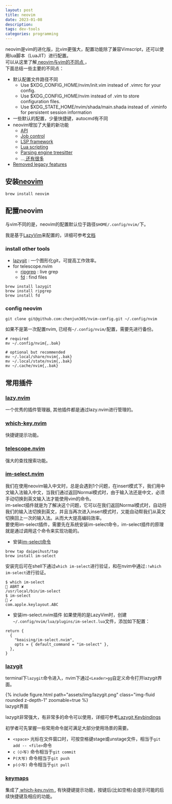 ```yaml
---
layout: post
title: neovim
date: 2023-01-08
description: 
tags: dev-tools
categories: programming
---
```

neovim是vim的进化版，比vim更强大，配置功能除了兼容Vimscript，还可以使用lua脚本（LuaJIT）进行配置。  
可以从这里了解[ neovim与vim的不同点 ](https://neovim.io/doc/user/vim_diff.html#vim-differences)，  
下面总结一些主要的不同点：
* 默认配置文件路径不同
  * Use $XDG_CONFIG_HOME/nvim/init.vim instead of .vimrc for your config.
  * Use $XDG_CONFIG_HOME/nvim instead of .vim to store configuration files.
  * Use $XDG_STATE_HOME/nvim/shada/main.shada instead of .viminfo for persistent session information
* 一些默认的配置，少量快捷键，autocmd有不同
* neovim增加了大量的新功能
  * [ API ](https://neovim.io/doc/user/api.html#API)
  * [ Job control ](https://neovim.io/doc/user/job_control.html#job-control)
  * [ LSP framework ](https://neovim.io/doc/user/lsp.html#lsp)
  * [ Lua scripting ](https://neovim.io/doc/user/lua.html#lua)
  * [ Parsing engine treesitter ](https://neovim.io/doc/user/treesitter.html#treesitter)
  * ...[ 还有很多 ](https://neovim.io/doc/user/vim_diff.html#nvim-features)
* [Removed legacy features](https://neovim.io/doc/user/vim_diff.html#nvim-removed)

## 安装[neovim](https://neovim.io/)
```
brew install neovim
```

## 配置neovim
与vim不同的是，neovim的配置默认位于路径`$HOME/.config/nvim/`下。

我是基于[LazyVim](https://github.com/LazyVim/LazyVim)来配置的，详细可参考[文档](https://lazyvim.github.io/installation)

### install other tools
* [lazygit](https://github.com/jesseduffield/lazygit) : 一个图形化git，可提高工作效率。
* for telescope.nvim
  * [ripgrep](https://github.com/BurntSushi/ripgrep) : live grep
  * [fd](https://github.com/sharkdp/fd) : find files

```
brew install lazygit
brew install ripgrep
brew install fd
```

### config neovim

```
git clone git@github.com:chenjun305/nvim-config.git ~/.config/nvim
```

如果不是第一次配置nvim, 已经有`~/.config/nvim/`配置，需要先进行备份。
```
# required
mv ~/.config/nvim{,.bak}

# optional but recommended
mv ~/.local/share/nvim{,.bak}
mv ~/.local/state/nvim{,.bak}
mv ~/.cache/nvim{,.bak}
```

## 常用插件

### [ lazy.nvim ](https://github.com/folke/lazy.nvim)
一个优秀的插件管理器, 其他插件都是通过lazy.nvim进行管理的。

### [which-key.nvim](https://github.com/folke/which-key.nvim)
快捷键提示功能。

### [telescope.nvim](https://github.com/nvim-telescope/telescope.nvim)
强大的查找搜索功能。

### [im-select.nvim](https://github.com/keaising/im-select.nvim)
我们在使用neovim输入中文时，总是会遇到1个问题，在insert模式下，我们用中文输入法输入中文，当我们通过<Esc>返回Normal模式时，由于输入法还是中文，必须手动切换到英文输入法才能使用vim的命令。  
im-select插件就是为了解决这个问题，它可以在我们返回Normal模式时，自动将我们的输入法切换到英文，并且当再次进入insert模式时，又能自动帮我们从英文切换回上一次的输入法。从而大大提高编码效率。  
要使用im-select插件，需要先在系统安装im-select命令，im-select插件的原理就是通过调用这个命令来实现功能的。
* 安装[im-select命令](https://github.com/daipeihust/im-select)
```
brew tap daipeihust/tap
brew install im-select
```
安装完后可在shell下通过`which im-select`进行验证，和在nvim中通过`:!which im-select`进行验证。
```
$ which im-select                                                                                                ABRT ✘
/usr/local/bin/im-select
$ im-select                                                                                                           ✔
com.apple.keylayout.ABC
```
* 安装im-select.nvim插件
如果使用的是LazyVim时，创建`~/.config/nvim/lua/plugins/im-select.lua`文件，添加如下配置：
```
return {
  {
    "keaising/im-select.nvim",
    opts = { default_command = "im-select" },
  },
}
```

### [lazygit](https://github.com/jesseduffield/lazygit)
terminal下`lazygit`命令进入，nvim下通过`<Leader>gg`自定义命令打开lazygit界面。

<div class="row mt-3">
    <div class="col-sm mt-3 mt-md-0">
        {% include figure.html path="assets/img/lazygit.png" class="img-fluid rounded z-depth-1" zoomable=true %}
    </div>
</div>
<div class="caption">
    lazygit界面
</div>

lazygit非常强大，有非常多的命令可以使用，详细可参考[Lazygit Keybindings](https://github.com/jesseduffield/lazygit/blob/master/docs/keybindings/Keybindings_en.md)

初学者可先掌握一些常用命令就可满足大部分使用场景的需要。
* `<space>` 光标在文件窗口时，可按空格键stage或unstage文件，相当于`git add -- <file>`命令
* `c（小写)` 命令相当于`git commit`
* `P(大写)` 命令相当于`git push` 
* `p(小写)` 命令相当于`git pull`

### [keymaps](https://www.lazyvim.org/keymaps)
集成了[ which-key.nvim ](https://github.com/folke/which-key.nvim), 有快捷键提示功能，按键后(比如空格)会提示可能的后续快捷键及相应的功能。

